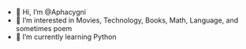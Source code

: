 - 👋 Hi, I’m @Aphacygni
- 👀 I’m interested in Movies, Technology, Books, Math, Language, and sometimes poem
- 🌱 I’m currently learning Python

<!---
Aphacygni/Aphacygni is a ✨ special ✨ repository because its `README.md` (this file) appears on your GitHub profile.
You can click the Preview link to take a look at your changes.
--->
